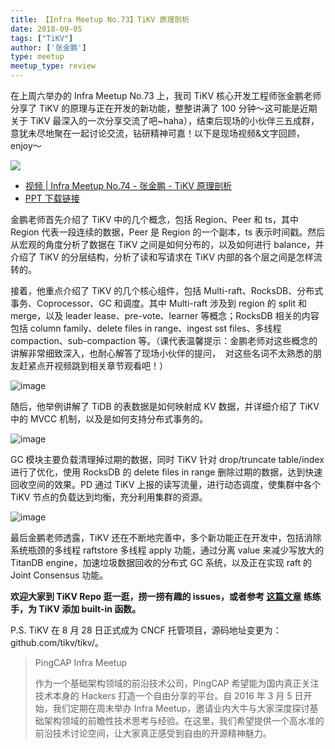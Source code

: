 ```yaml
---
title: 【Infra Meetup No.73】TiKV 原理剖析
date: 2018-09-05
tags: ["TiKV"]
author: ['张金鹏']
type: meetup
meetup_type: review
---
```


在上周六举办的 Infra Meetup No.73 上，我司 TiKV 核心开发工程师张金鹏老师分享了 TiKV 的原理与正在开发的新功能，整整讲满了 100 分钟～这可能是近期关于 TiKV 最深入的一次分享交流了吧~haha），结束后现场的小伙伴三五成群，意犹未尽地聚在一起讨论交流，钻研精神可嘉！以下是现场视频&文字回顾，enjoy～

![](http://upload-images.jianshu.io/upload_images/542677-2fd9562eeff1ac3a?imageMogr2/auto-orient/strip%7CimageView2/2/w/1240)


- [视频 | Infra Meetup No.74 - 张金鹏 - TiKV 原理剖析](https://v.qq.com/txp/iframe/player.html?origin=https%3A%2F%2Fmp.weixin.qq.com&amp;vid=g07759pi70s&amp;autoplay=false&amp;full=true&amp;show1080p=false&amp;isDebugIframe=false)
- [PPT 下载链接](https://eyun.baidu.com/s/3gfShXBl)

金鹏老师首先介绍了 TiKV 中的几个概念，包括 Region、Peer 和 ts，其中 Region 代表一段连续的数据，Peer 是 Region 的一个副本，ts 表示时间戳。然后从宏观的角度分析了数据在 TiKV 之间是如何分布的，以及如何进行 balance，并介绍了 TiKV 的分层结构，分析了读和写请求在 TiKV 内部的各个层之间是怎样流转的。

接着，他重点介绍了 TiKV 的几个核心组件，包括 Multi-raft、RocksDB、分布式事务、Coprocessor、GC 和调度。其中 Multi-raft 涉及到 region 的 split 和 merge，以及 leader lease、pre-vote、learner 等概念；RocksDB 相关的内容包括 column family、delete files in range、ingest sst files、多线程 compaction、sub-compaction 等。（课代表温馨提示：金鹏老师对这些概念的讲解非常细致深入，也耐心解答了现场小伙伴的提问，
 对这些名词不太熟悉的朋友赶紧点开视频跳到相关章节观看吧！）

![image](http://upload-images.jianshu.io/upload_images/542677-25ad8a295e4e3aed?imageMogr2/auto-orient/strip%7CimageView2/2/w/1240) 

随后，他举例讲解了 TiDB 的表数据是如何映射成 KV 数据，并详细介绍了 TiKV 中的 MVCC 机制，以及是如何支持分布式事务的。

![image](http://upload-images.jianshu.io/upload_images/542677-7f5f4ebcc3b89a50?imageMogr2/auto-orient/strip%7CimageView2/2/w/1240)

GC 模块主要负载清理掉过期的数据，同时 TiKV 针对 drop/truncate table/index 进行了优化，使用 RocksDB 的 delete files in range 删除过期的数据，达到快速回收空间的效果。PD 通过 TiKV 上报的读写流量，进行动态调度，使集群中各个 TiKV 节点的负载达到均衡，充分利用集群的资源。

![image](http://upload-images.jianshu.io/upload_images/542677-c12692a540977da3?imageMogr2/auto-orient/strip%7CimageView2/2/w/1240)

最后金鹏老师透露，TiKV 还在不断地完善中，多个新功能正在开发中，包括消除系统瓶颈的多线程 raftstore 多线程 apply 功能，通过分离 value 来减少写放大的 TitanDB engine，加速垃圾数据回收的分布式 GC 系统，以及正在实现 raft 的 Joint Consensus 功能。

**欢迎大家到 TiKV Repo 逛一逛，捞一捞有趣的 issues，或者参考 ****[这篇文章](http://mp.weixin.qq.com/s?__biz=MzI3NDIxNTQyOQ==&mid=2247486438&idx=1&sn=7c3994542c072e8be5296f1602408d4d&chksm=eb162c8cdc61a59a8942c9ce89f6c7d7ff4a176c8a8ffeca9e8c5af14aa55ef52eac1c23eefe&scene=21#wechat_redirect)**** 练练手，为 TiKV 添加 built-in 函数。**

P.S. TiKV 在 8 月 28 日正式成为 CNCF 托管项目，源码地址变更为：github.com/tikv/tikv/。


>PingCAP Infra Meetup
>
>作为一个基础架构领域的前沿技术公司，PingCAP 希望能为国内真正关注技术本身的 Hackers 打造一个自由分享的平台。自 2016 年 3 月 5 日开始，我们定期在周末举办 Infra Meetup，邀请业内大牛与大家深度探讨基础架构领域的前瞻性技术思考与经验。在这里，我们希望提供一个高水准的前沿技术讨论空间，让大家真正感受到自由的开源精神魅力。
